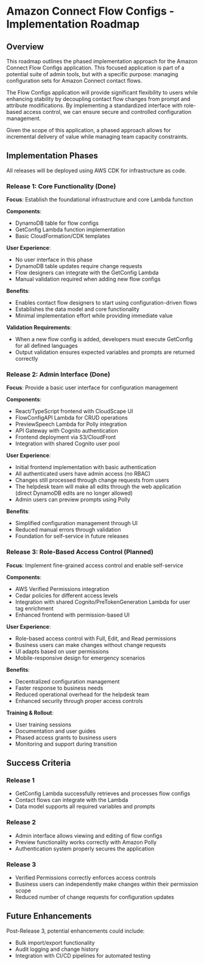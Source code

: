 # Amazon Connect Flow Configs - Implementation Roadmap

## Overview

This roadmap outlines the phased implementation approach for the Amazon Connect Flow Configs application. This focused application is part of a potential suite of admin tools, but with a specific purpose: managing configuration sets for Amazon Connect contact flows.

The Flow Configs application will provide significant flexibility to users while enhancing stability by decoupling contact flow changes from prompt and attribute modifications. By implementing a standardized interface with role-based access control, we can ensure secure and controlled configuration management.

Given the scope of this application, a phased approach allows for incremental delivery of value while managing team capacity constraints.

## Implementation Phases

All releases will be deployed using AWS CDK for infrastructure as code.

### Release 1: Core Functionality (Done)

**Focus**: Establish the foundational infrastructure and core Lambda function

**Components**:

- DynamoDB table for flow configs
- GetConfig Lambda function implementation
- Basic CloudFormation/CDK templates

**User Experience**:

- No user interface in this phase
- DynamoDB table updates require change requests
- Flow designers can integrate with the GetConfig Lambda
- Manual validation required when adding new flow configs

**Benefits**:

- Enables contact flow designers to start using configuration-driven flows
- Establishes the data model and core functionality
- Minimal implementation effort while providing immediate value

**Validation Requirements**:

- When a new flow config is added, developers must execute GetConfig for all defined languages
- Output validation ensures expected variables and prompts are returned correctly

### Release 2: Admin Interface (Done)

**Focus**: Provide a basic user interface for configuration management

**Components**:

- React/TypeScript frontend with CloudScape UI
- FlowConfigAPI Lambda for CRUD operations
- PreviewSpeech Lambda for Polly integration
- API Gateway with Cognito authentication
- Frontend deployment via S3/CloudFront
- Integration with shared Cognito user pool

**User Experience**:

- Initial frontend implementation with basic authentication
- All authenticated users have admin access (no RBAC)
- Changes still processed through change requests from users
- The helpdesk team will make all edits through the web application (direct DynamoDB edits are no longer allowed)
- Admin users can preview prompts using Polly

**Benefits**:

- Simplified configuration management through UI
- Reduced manual errors through validation
- Foundation for self-service in future releases

### Release 3: Role-Based Access Control (Planned)

**Focus**: Implement fine-grained access control and enable self-service

**Components**:

- AWS Verified Permissions integration
- Cedar policies for different access levels
- Integration with shared Cognito/PreTokenGeneration Lambda for user tag enrichment
- Enhanced frontend with permission-based UI

**User Experience**:

- Role-based access control with Full, Edit, and Read permissions
- Business users can make changes without change requests
- UI adapts based on user permissions
- Mobile-responsive design for emergency scenarios

**Benefits**:

- Decentralized configuration management
- Faster response to business needs
- Reduced operational overhead for the helpdesk team
- Enhanced security through proper access controls

**Training & Rollout**:

- User training sessions
- Documentation and user guides
- Phased access grants to business users
- Monitoring and support during transition

## Success Criteria

### Release 1

- GetConfig Lambda successfully retrieves and processes flow configs
- Contact flows can integrate with the Lambda
- Data model supports all required variables and prompts

### Release 2

- Admin interface allows viewing and editing of flow configs
- Preview functionality works correctly with Amazon Polly
- Authentication system properly secures the application

### Release 3

- Verified Permissions correctly enforces access controls
- Business users can independently make changes within their permission scope
- Reduced number of change requests for configuration updates

## Future Enhancements

Post-Release 3, potential enhancements could include:

- Bulk import/export functionality
- Audit logging and change history
- Integration with CI/CD pipelines for automated testing
